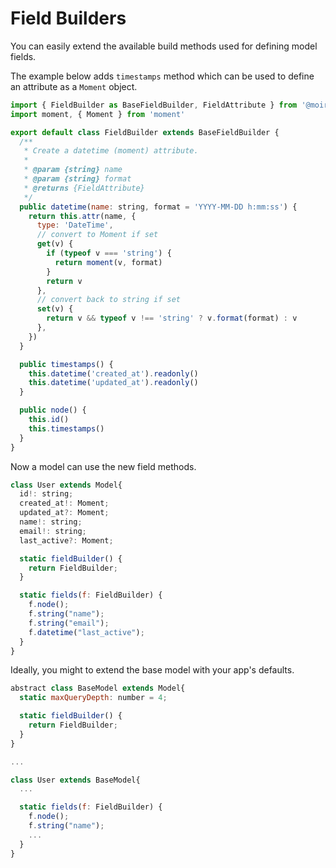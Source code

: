 # Field Builders

You can easily extend the available build methods used for defining model fields.

The example below adds `timestamps` method which can be used to define an attribute as a `Moment` object.


```javascript
import { FieldBuilder as BaseFieldBuilder, FieldAttribute } from '@moirei/dobby'
import moment, { Moment } from 'moment'

export default class FieldBuilder extends BaseFieldBuilder {
  /**
   * Create a datetime (moment) attribute.
   *
   * @param {string} name
   * @param {string} format
   * @returns {FieldAttribute}
   */
  public datetime(name: string, format = 'YYYY-MM-DD h:mm:ss') {
    return this.attr(name, {
      type: 'DateTime',
      // convert to Moment if set
      get(v) {
        if (typeof v === 'string') {
          return moment(v, format)
        }
        return v
      },
      // convert back to string if set
      set(v) {
        return v && typeof v !== 'string' ? v.format(format) : v
      },
    })
  }

  public timestamps() {
    this.datetime('created_at').readonly()
    this.datetime('updated_at').readonly()
  }

  public node() {
    this.id()
    this.timestamps()
  }
}
```

Now a model can use the new field methods.
```javascript
class User extends Model{
  id!: string;
  created_at!: Moment;
  updated_at?: Moment;
  name!: string;
  email!: string;
  last_active?: Moment;

  static fieldBuilder() {
    return FieldBuilder;
  }

  static fields(f: FieldBuilder) {
    f.node();
    f.string("name");
    f.string("email");
    f.datetime("last_active");
  }
}

```

Ideally, you might to extend the base model with your app's defaults.

```javascript
abstract class BaseModel extends Model{
  static maxQueryDepth: number = 4;

  static fieldBuilder() {
    return FieldBuilder;
  }
}

...

class User extends BaseModel{
  ...

  static fields(f: FieldBuilder) {
    f.node();
    f.string("name");
    ...
  }
}

```


